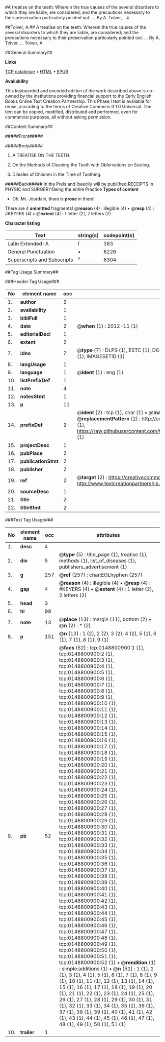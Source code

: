 #A treatise on the teeth: Wherein the true causes of the several disorders to which they are liable, are considered; and the precautions necessary to their preservation particularly pointed out. ... By A. Tolver, ...#

##Tolver, A.##
A treatise on the teeth: Wherein the true causes of the several disorders to which they are liable, are considered; and the precautions necessary to their preservation particularly pointed out. ... By A. Tolver, ...
Tolver, A.

##General Summary##

**Links**

[TCP catalogue](http://www.ota.ox.ac.uk/tcp/)  • 
[HTML](http://tei.it.ox.ac.uk/tcp/Texts-HTML/free/004/004773046.html)  • 
[EPUB](http://tei.it.ox.ac.uk/tcp/Texts-EPUB/free/004/004773046.epub)

**Availability**

This keyboarded and encoded edition of the
	       work described above is co-owned by the institutions
	       providing financial support to the Early English Books
	       Online Text Creation Partnership. This Phase I text is
	       available for reuse, according to the terms of Creative
	       Commons 0 1.0 Universal. The text can be copied,
	       modified, distributed and performed, even for
	       commercial purposes, all without asking permission.


##Content Summary##

#####Front#####

#####Body#####

1. A TREATISE ON THE TEETH.

1. On the Methods of Cleaning the Teeth with Obſervations on Scaling.

1. Diſeaſes of Children in the Time of Toothing.

#####Back#####
In the Preſs and ſpeedily will be publiſhed,RECEIPTS In PHYSIC and SURGERY:Being the entire Practice
**Types of content**

  * Oh, Mr. Jourdain, there is **prose** in there!

There are 4 **ommitted** fragments! 
 @__reason__ (4) : illegible (4)  •  @__resp__ (4) : #KEYERS (4)  •  @__extent__ (4) : 1 letter (2), 2 letters (2)

**Character listing**


|Text|string(s)|codepoint(s)|
|---|---|---|
|Latin Extended-A|ſ|383|
|General Punctuation|•|8226|
|Superscripts             and Subscripts|⁰|8304|

##Tag Usage Summary##

###Header Tag Usage###

|No|element name|occ|attributes|
|---|---|---|---|
|1.|__author__|2||
|2.|__availability__|1||
|3.|__biblFull__|1||
|4.|__date__|2| @__when__ (1) : 2012-11 (1)|
|5.|__editorialDecl__|1||
|6.|__extent__|2||
|7.|__idno__|7| @__type__ (7) : DLPS (1), ESTC (1), DOCNO (1), TCP (1), GALEDOCNO (1), CONTENTSET (1), IMAGESETID (1)|
|8.|__langUsage__|1||
|9.|__language__|1| @__ident__ (1) : eng (1)|
|10.|__listPrefixDef__|1||
|11.|__note__|4||
|12.|__notesStmt__|1||
|13.|__p__|11||
|14.|__prefixDef__|2| @__ident__ (2) : tcp (1), char (1)  •  @__matchPattern__ (2) : ([0-9\-]+):([0-9IVX]+) (1), (.+) (1)  •  @__replacementPattern__ (2) : http://eebo.chadwyck.com/downloadtiff?vid=$1&page=$2 (1), https://raw.githubusercontent.com/textcreationpartnership/Texts/master/tcpchars.xml#$1 (1)|
|15.|__projectDesc__|1||
|16.|__pubPlace__|2||
|17.|__publicationStmt__|2||
|18.|__publisher__|2||
|19.|__ref__|2| @__target__ (2) : https://creativecommons.org/publicdomain/zero/1.0/ (1), http://www.textcreationpartnership.org/docs/. (1)|
|20.|__sourceDesc__|1||
|21.|__title__|2||
|22.|__titleStmt__|2||


###Text Tag Usage###

|No|element name|occ|attributes|
|---|---|---|---|
|1.|__desc__|4||
|2.|__div__|5| @__type__ (5) : title_page (1), treatise (1), methods (1), list_of_diseases (1), publishers_advertisement (1)|
|3.|__g__|257| @__ref__ (257) : char:EOLhyphen (257)|
|4.|__gap__|4| @__reason__ (4) : illegible (4)  •  @__resp__ (4) : #KEYERS (4)  •  @__extent__ (4) : 1 letter (2), 2 letters (2)|
|5.|__head__|3||
|6.|__hi__|99||
|7.|__note__|13| @__place__ (13) : margin (11), bottom (2)  •  @__n__ (2) : * (2)|
|8.|__p__|151| @__n__ (13) : 1 (2), 2 (2), 3 (2), 4 (2), 5 (1), 6 (1), 7 (1), 8 (1), 9 (1)|
|9.|__pb__|52| @__facs__ (52) : tcp:0148800900:1 (1), tcp:0148800900:2 (1), tcp:0148800900:3 (1), tcp:0148800900:4 (1), tcp:0148800900:5 (1), tcp:0148800900:6 (1), tcp:0148800900:7 (1), tcp:0148800900:8 (1), tcp:0148800900:9 (1), tcp:0148800900:10 (1), tcp:0148800900:11 (1), tcp:0148800900:12 (1), tcp:0148800900:13 (1), tcp:0148800900:14 (1), tcp:0148800900:15 (1), tcp:0148800900:16 (1), tcp:0148800900:17 (1), tcp:0148800900:18 (1), tcp:0148800900:19 (1), tcp:0148800900:20 (1), tcp:0148800900:21 (1), tcp:0148800900:22 (1), tcp:0148800900:23 (1), tcp:0148800900:24 (1), tcp:0148800900:25 (1), tcp:0148800900:26 (1), tcp:0148800900:27 (1), tcp:0148800900:28 (1), tcp:0148800900:29 (1), tcp:0148800900:30 (1), tcp:0148800900:31 (1), tcp:0148800900:32 (1), tcp:0148800900:33 (1), tcp:0148800900:34 (1), tcp:0148800900:35 (1), tcp:0148800900:36 (1), tcp:0148800900:37 (1), tcp:0148800900:38 (1), tcp:0148800900:39 (1), tcp:0148800900:40 (1), tcp:0148800900:41 (1), tcp:0148800900:42 (1), tcp:0148800900:43 (1), tcp:0148800900:44 (1), tcp:0148800900:45 (1), tcp:0148800900:46 (1), tcp:0148800900:47 (1), tcp:0148800900:48 (1), tcp:0148800900:49 (1), tcp:0148800900:50 (1), tcp:0148800900:51 (1), tcp:0148800900:52 (1)  •  @__rendition__ (1) : simple:additions (1)  •  @__n__ (51) : 1 (1), 2 (1), 3 (1), 4 (1), 5 (1), 6 (1), 7 (1), 8 (1), 9 (1), 10 (1), 11 (1), 12 (1), 13 (1), 14 (1), 15 (1), 16 (1), 17 (1), 18 (1), 19 (1), 20 (1), 21 (1), 22 (1), 23 (1), 24 (1), 25 (1), 26 (1), 27 (1), 28 (1), 29 (1), 30 (1), 31 (1), 32 (1), 33 (1), 34 (1), 35 (1), 36 (1), 37 (1), 38 (1), 39 (1), 40 (1), 41 (1), 42 (1), 43 (1), 44 (1), 45 (1), 46 (1), 47 (1), 48 (1), 49 (1), 50 (1), 51 (1)|
|10.|__trailer__|1||
